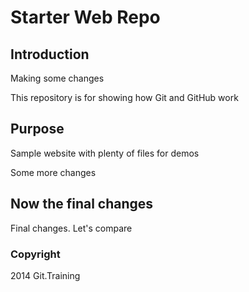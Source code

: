 # Starter Web Repo

## Introduction

Making some changes

This repository is for showing how Git and GitHub work

## Purpose

Sample website with plenty of files for demos

Some more changes

## Now the final changes

Final changes.
Let's compare


### Copyright

2014 Git.Training